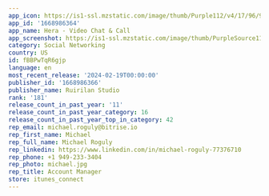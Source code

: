 ```yaml
---
app_icon: https://is1-ssl.mzstatic.com/image/thumb/Purple112/v4/17/96/91/17969103-9919-7a92-b76f-bc5b9c9f7535/AppIcon-0-1x_U007ephone-0-10-0-85-220.png/1024x1024bb.png
app_id: '1668986364'
app_name: Hera - Video Chat & Call
app_screenshot: https://is1-ssl.mzstatic.com/image/thumb/PurpleSource116/v4/70/a3/88/70a388cd-ab3c-5136-12ba-d92a7f2c479a/2232ac9b-9d1d-4c31-9979-bd0968f38e99_1.png/1242x2688bb.png
category: Social Networking
country: US
id: fBBPwTqR6gjp
language: en
most_recent_release: '2024-02-19T00:00:00'
publisher_id: '1668986366'
publisher_name: Ruirilan Studio
rank: '181'
release_count_in_past_year: '11'
release_count_in_past_year_category: 16
release_count_in_past_year_top_in_category: 42
rep_email: michael.roguly@bitrise.io
rep_first_name: Michael
rep_full_name: Michael Roguly
rep_linkedin: https://www.linkedin.com/in/michael-roguly-77376710
rep_phone: +1 949-233-3404
rep_photo: michael.jpg
rep_title: Account Manager
store: itunes_connect
---
```

